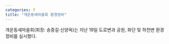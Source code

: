```yaml
---
categories: f
title: "개운동새마을회 환경정비"
---
```

개운동새마을회(회장: 송중길·신양옥)는 지난 19일 도로변과 공원, 화단 및 하천변 환경정비를 실시했다.